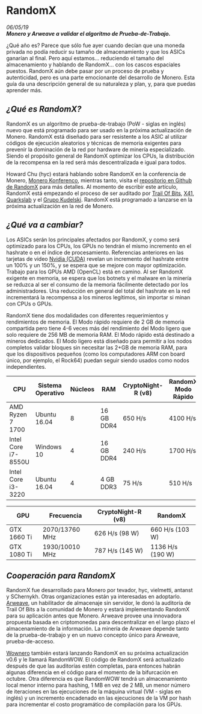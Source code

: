 # RandomX
*06/05/19*  
_**Monero y Arweave a validar el algoritmo de Prueba-de-Trabajo.**_  
 
¿Qué año es? Parece que sólo fue ayer cuando decían que una moneda privada no podía reducir su tamaño de almacenamiento y que los ASICs ganarían al final. Pero aquí estamos... reduciendo el tamaño del almacenamiento y hablando de RandomX... con los cascos espaciales puestos. RandomX aún debe pasar por un proceso de prueba y autenticidad, pero es una parte emocionante del desarrollo de Monero. Esta guía da una descripción general de su naturaleza y plan, y, para que puedas aprender más. 

## _¿Qué es RandomX?_  

RandomX es un algoritmo de prueba-de-trabajo (PoW - siglas en inglés) nuevo que está programado para ser usado en la próxima actualización de Monero. RandomX está diseñado para ser resistente a los ASIC al utilizar códigos de ejecución aleatorios y técnicas de memoria exigentes para prevenir la dominación de la red por hardware de minería especializado. Siendo el propósito general de RandomX optimizar los CPUs, la distribución de la recompensa en la red será más descentralizada e igual para todos. 
 
Howard Chu (hyc) estará hablando sobre RandomX en la conferencia de Monero, [Monero Konferenco](https://monerokon.com/), mientras tanto, visita el [repositorio en Github de RandomX](https://github.com/tevador/RandomX) para más detalles. Al momento de escribir este artículo, RandomX está empezando el proceso de ser auditado por [Trail Of Bits](https://www.trailofbits.com/), [X41](https://www.x41-dsec.de/), [Quarkslab](https://www.quarkslab.com/en/) y el [Grupo Kudelski](https://www.nagra.com/). RandomX está programado a lanzarse en la próxima actualización en la red de Monero.

## _¿Qué va a cambiar?_ 

Los ASICs serán los principales afectados por RandomX, y como será optimizado para los CPUs, los GPUs no tendrán el mismo incremento en el hashrate o en el índice de procesamiento. Referencias anteriores en las tarjetas de video [Nvidia (CUDA)](https://github.com/SChernykh/RandomX_CUDA) revelan un incremento del hashrate entre un 100% y un 150%, y se espera que se mejore con mayor optimización. Trabajo para los GPUs AMD (OpenCL) está en camino. Al ser RandomX exigente en memoria, se espera que los botnets y el malware en la minería se reduzca al ser el consumo de la memoria fácilmente detectado por los administradores. Una reducción en general del total del hashrate en la red incrementará la recompensa a los mineros legítimos, sin importar si minan con CPUs o GPUs. 

RandomX tiene dos modalidades con diferentes requerimientos y rendimientos de memoria. El Modo rápido requiere de 2 GB de memoria compartida pero tiene 4-6 veces más del rendimiento del Modo ligero que solo requiere de 256 MB de memoria RAM. El Modo rápido está destinado a mineros dedicados. El Modo ligero está diseñado para permitir a los nodos completos validar bloques sin necesitar las 2+GB de memoria RAM, para que los dispositivos pequeños (como los computadores ARM con board único, por ejemplo, el Rock64) puedan seguir siendo usados como nodos independientes.

| CPU | Sistema Operativo | Núcleos | RAM | CryptoNight-R (v8) | RandomX Modo Rápido | RandomX Modo Ligero |
|--|--|--|--|--|--|--|
| AMD Ryzen 7 1700 | Ubuntu 16.04 | 8 | 16 GB DDR4 | 650 H/s | 4100 H/s | 620 H/s |
| Intel Core i7-8550U | Windows 10 | 4 | 16 GB DDR4 | 240 H/s | 1700 H/s | 350 H/s |
| Intel Core i3-3220 | Ubuntu 16.04 | 4 | 4 GB DDR3 | 75 H/s | 510 H/s | 150 H/s |  

| GPU | Frecuencia | CryptoNight-R (v8) | RandomX |
|--|--|--|--|
| GTX 1660 Ti | 2070/13760 MHz | 626 H/s (98 W) | 660 H/s (103 W) |
| GTX 1080 Ti | 1930/10010 MHz | 787 H/s (145 W) | 1136 H/s (190 W) |  

## _Cooperación para RandomX_ 

RandomX fue desarrollado para Monero por tevador, hyc, vielmetti, antanst y SChernykh. Otras organizaciones están ya interesadas en adoptarlo. [Arweave](https://www.arweave.org/), un habilitador de almacenaje sin servidor, le donó la auditoría de Trail Of Bits a la comunidad de Monero y estará implementando RandomX para su aplicación antes que Monero. Arweave provee una innovadora propuesta basada en criptomonedas para descentralizar en el largo plazo el almacenamiento de la información. La minería de Arweave depende tanto de la prueba-de-trabajo y en un nuevo concepto único para Arweave, prueba-de-acceso. 

[Wownero](http://wownero.org/) también estará lanzando RandomX en su próxima actualización v0.6 y le llamará RandomWOW. El código de RandomX será actualizado después de que las auditorías estén completas, para entonces habrán algunas diferencia en el código para el momento de la bifurcación en octubre. Otra diferencia es que RandomWOW tendrá un almacenamiento local menor interno para hashing, 1 MB en vez de 2 MB, un menor número de iteraciones en las ejecuciones de la máquina virtual (VM - siglas en inglés) y un incremento encadenado en las ejecuciones de la VM por hash para incrementar el costo programático de compilación para los GPUs. 

